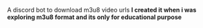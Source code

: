 A discord bot to download m3u8 video urls
**I created it when i was exploring m3u8 format and its only for educational purpose**
